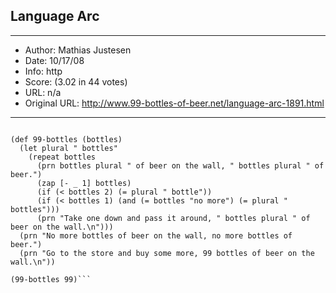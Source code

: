
## Language Arc ##
---
- Author: Mathias Justesen
- Date: 10/17/08
- Info: http
- Score:  (3.02 in 44 votes)
- URL: n/a
- Original URL: http://www.99-bottles-of-beer.net/language-arc-1891.html
---

```; Arc version of "99 Bottles of Beer".

(def 99-bottles (bottles)
  (let plural " bottles"
    (repeat bottles
      (prn bottles plural " of beer on the wall, " bottles plural " of beer.")
      (zap [- _ 1] bottles)
      (if (< bottles 2) (= plural " bottle"))
      (if (< bottles 1) (and (= bottles "no more") (= plural " bottles")))
      (prn "Take one down and pass it around, " bottles plural " of beer on the wall.\n")))
  (prn "No more bottles of beer on the wall, no more bottles of beer.")
  (prn "Go to the store and buy some more, 99 bottles of beer on the wall.\n"))

(99-bottles 99)```